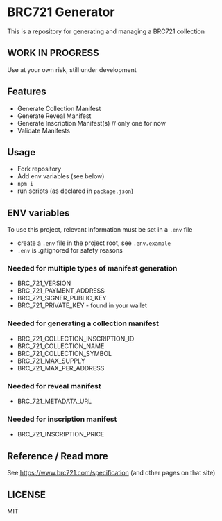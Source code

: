 # BRC721 Generator

This is a repository for generating and managing a BRC721 collection

## WORK IN PROGRESS

Use at your own risk, still under development

## Features

- Generate Collection Manifest
- Generate Reveal Manifest
- Generate Inscription Manifest(s) // only one for now
- Validate Manifests

## Usage

- Fork repository
- Add env variables (see below)
- `npm i`
- run scripts (as declared in `package.json`)

## ENV variables

To use this project, relevant information must be set in a `.env` file

- create a `.env` file in the project root, see `.env.example`
- `.env` is .gitignored for safety reasons

### Needed for multiple types of manifest generation

- BRC_721_VERSION
- BRC_721_PAYMENT_ADDRESS
- BRC_721_SIGNER_PUBLIC_KEY
- BRC_721_PRIVATE_KEY - found in your wallet

### Needed for generating a collection manifest

- BRC_721_COLLECTION_INSCRIPTION_ID
- BRC_721_COLLECTION_NAME
- BRC_721_COLLECTION_SYMBOL
- BRC_721_MAX_SUPPLY
- BRC_721_MAX_PER_ADDRESS

### Needed for reveal manifest

- BRC_721_METADATA_URL

### Needed for inscription manifest

- BRC_721_INSCRIPTION_PRICE

## Reference / Read more

See https://www.brc721.com/specification (and other pages on that site)

## LICENSE

MIT
